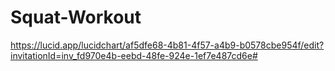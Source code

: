 # Squat-Workout

https://lucid.app/lucidchart/af5dfe68-4b81-4f57-a4b9-b0578cbe954f/edit?invitationId=inv_fd970e4b-eebd-48fe-924e-1ef7e487cd6e#
